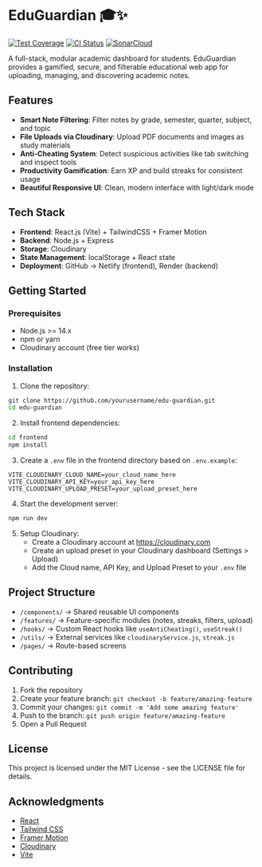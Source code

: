 # EduGuardian 🎓✨

[![Test Coverage](https://codecov.io/gh/yourusername/edu-guardian/branch/main/graph/badge.svg)](https://codecov.io/gh/yourusername/edu-guardian)
[![CI Status](https://github.com/IceNFireBoy/edu-guardian/workflows/Test%20%26%20Coverage/badge.svg)](https://github.com/IceNFireBoy/edu-guardian/actions)
[![SonarCloud](https://sonarcloud.io/api/project_badges/measure?project=yourusername_edu-guardian&metric=alert_status)](https://sonarcloud.io/dashboard?id=yourusername_edu-guardian)

A full-stack, modular academic dashboard for students. EduGuardian provides a gamified, secure, and filterable educational web app for uploading, managing, and discovering academic notes.

## Features

- **Smart Note Filtering**: Filter notes by grade, semester, quarter, subject, and topic
- **File Uploads via Cloudinary**: Upload PDF documents and images as study materials
- **Anti-Cheating System**: Detect suspicious activities like tab switching and inspect tools
- **Productivity Gamification**: Earn XP and build streaks for consistent usage
- **Beautiful Responsive UI**: Clean, modern interface with light/dark mode

## Tech Stack

- **Frontend**: React.js (Vite) + TailwindCSS + Framer Motion
- **Backend**: Node.js + Express
- **Storage**: Cloudinary
- **State Management**: localStorage + React state
- **Deployment**: GitHub → Netlify (frontend), Render (backend)

## Getting Started

### Prerequisites

- Node.js >= 14.x
- npm or yarn
- Cloudinary account (free tier works)

### Installation

1. Clone the repository:

```bash
git clone https://github.com/yourusername/edu-guardian.git
cd edu-guardian
```

2. Install frontend dependencies:

```bash
cd frontend
npm install
```

3. Create a `.env` file in the frontend directory based on `.env.example`:

```
VITE_CLOUDINARY_CLOUD_NAME=your_cloud_name_here
VITE_CLOUDINARY_API_KEY=your_api_key_here
VITE_CLOUDINARY_UPLOAD_PRESET=your_upload_preset_here
```

4. Start the development server:

```bash
npm run dev
```

5. Setup Cloudinary:
   - Create a Cloudinary account at https://cloudinary.com
   - Create an upload preset in your Cloudinary dashboard (Settings > Upload)
   - Add the Cloud name, API Key, and Upload Preset to your `.env` file

## Project Structure

- `/components/` → Shared reusable UI components
- `/features/` → Feature-specific modules (notes, streaks, filters, upload)
- `/hooks/` → Custom React hooks like `useAntiCheating()`, `useStreak()`
- `/utils/` → External services like `cloudinaryService.js`, `streak.js`
- `/pages/` → Route-based screens

## Contributing

1. Fork the repository
2. Create your feature branch: `git checkout -b feature/amazing-feature`
3. Commit your changes: `git commit -m 'Add some amazing feature'`
4. Push to the branch: `git push origin feature/amazing-feature`
5. Open a Pull Request

## License

This project is licensed under the MIT License - see the LICENSE file for details.

## Acknowledgments

- [React](https://reactjs.org/)
- [Tailwind CSS](https://tailwindcss.com/)
- [Framer Motion](https://www.framer.com/motion/)
- [Cloudinary](https://cloudinary.com/)
- [Vite](https://vitejs.dev/)